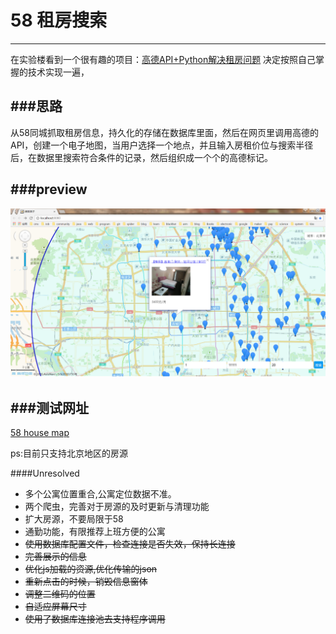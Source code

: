 # 58 租房搜索
----------------------------

在实验楼看到一个很有趣的项目：[高德API+Python解决租房问题](https://www.shiyanlou.com/courses/599/labs/1978/document)
决定按照自己掌握的技术实现一遍，

###思路
-----------------
从58同城抓取租房信息，持久化的存储在数据库里面，然后在网页里调用高德的API，创建一个电子地图，当用户选择一个地点，并且输入房租价位与搜索半径后，在数据里搜索符合条件的记录，然后组织成一个个的高德标记。

###preview
--------------------
![result.png](result.png)

###测试网址
------------------------

[58 house map](http://dongchenlong.com/58HouseMap/)

ps:目前只支持北京地区的房源

####Unresolved
* 多个公寓位置重合,公寓定位数据不准。
* 两个爬虫，完善对于房源的及时更新与清理功能
* 扩大房源，不要局限于58
* 通勤功能，有限推荐上班方便的公寓
* ~~使用数据库配置文件，检查连接是否失效，保持长连接~~
* ~~完善展示的信息~~
* ~~优化js加载的资源,优化传输的json~~
* ~~重新点击的时候，销毁信息窗体~~
* ~~调整二维码的位置~~
* ~~自适应屏幕尺寸~~
* ~~使用了数据库连接池去支持程序调用~~
